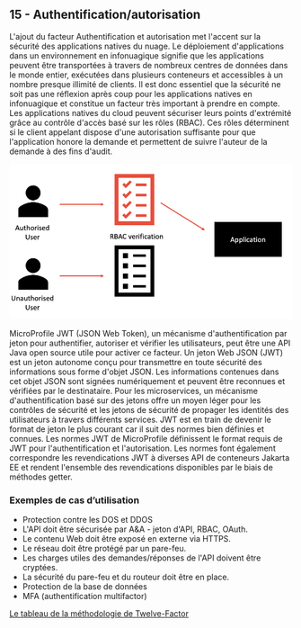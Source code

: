 ## 15 - Authentification/autorisation

L'ajout du facteur Authentification et autorisation met l'accent sur la sécurité des applications natives du nuage. Le déploiement d'applications dans un environnement en infonuagique signifie que les applications peuvent être transportées à travers de nombreux centres de données dans le monde entier, exécutées dans plusieurs conteneurs et accessibles à un nombre presque illimité de clients. Il est donc essentiel que la sécurité ne soit pas une réflexion après coup pour les applications natives en infonuagique et constitue un facteur très important à prendre en compte.
Les applications natives du cloud peuvent sécuriser leurs points d'extrémité grâce au contrôle d'accès basé sur les rôles (RBAC). Ces rôles déterminent si le client appelant dispose d'une autorisation suffisante pour que l'application honore la demande et permettent de suivre l'auteur de la demande à des fins d'audit.

![](../images/authentification.png)

MicroProfile JWT (JSON Web Token), un mécanisme d'authentification par jeton pour authentifier, autoriser et vérifier les utilisateurs, peut être une API Java open source utile pour activer ce facteur. Un jeton Web JSON (JWT) est un jeton autonome conçu pour transmettre en toute sécurité des informations sous forme d'objet JSON. Les informations contenues dans cet objet JSON sont signées numériquement et peuvent être reconnues et vérifiées par le destinataire. Pour les microservices, un mécanisme d'authentification basé sur des jetons offre un moyen léger pour les contrôles de sécurité et les jetons de sécurité de propager les identités des utilisateurs à travers différents services. JWT est en train de devenir le format de jeton le plus courant car il suit des normes bien définies et connues. Les normes JWT de MicroProfile définissent le format requis de JWT pour l'authentification et l'autorisation. Les normes font également correspondre les revendications JWT à diverses API de conteneurs Jakarta EE et rendent l'ensemble des revendications disponibles par le biais de méthodes getter.

### Exemples de cas d’utilisation

- Protection contre les DOS et DDOS
- L'API doit être sécurisée par A&A - jeton d'API, RBAC, OAuth.
- Le contenu Web doit être exposé en externe via HTTPS.
- Le réseau doit être protégé par un pare-feu.
- Les charges utiles des demandes/réponses de l'API doivent être cryptées.
- La sécurité du pare-feu et du routeur doit être en place.
- Protection de la base de données
- MFA (authentification multifactor)


[Le tableau de la méthodologie de Twelve-Factor](../README.md)